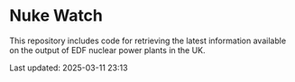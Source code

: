 # Nuke Watch

This repository includes code for retrieving the latest information available on the output of EDF nuclear power plants in the UK.

Last updated: 2025-03-11 23:13